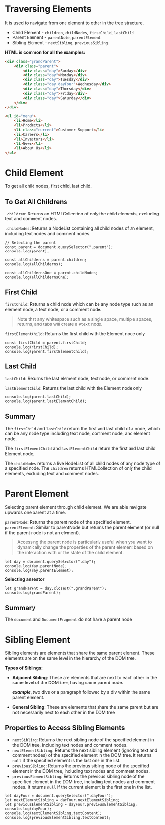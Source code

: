 # Traversing Elements

It is used to navigate from one element to other in the tree structure.

- Child Element - `children`, `childNodes`, `firstChild`, `lastChild`
- Parent Element - `parentNode`, `parentElement`
- Sibling Element - `nextSibling`, `previousSibling`

**HTML is common for all the examples:**

```HTML
<div class="grandParent">
    <div class="parent">
        <div class="day">Sunday</div>
        <div class="day">Monday</div>
        <div class="day">Tuesday</div>
        <div class="day dayFour">Wednesday</div>
        <div class="day">Thursday</div>
        <div class="day">Friday</div>
        <div class="day">Saturday</div>
    </div>
</div>

<ul id="menu">
    <li>Home</li>
    <li>Products</li>
    <li class="current">Customer Support</li>
    <li>Careers</li>
    <li>Investors</li>
    <li>News</li>
    <li>About Us</li>
</ul>
```

# Child Element

To get all child nodes, first child, last child.

## To Get All Childrens

`.children`: Returns an HTMLCollection of only the child elements, excluding text and comment nodes.

`.childNodes`: Returns a NodeList containing all child nodes of an element, including text nodes and comment nodes.

```JS
// Selecting the parent
const parent = document.querySelector(".parent");
console.log(parent);

const allChilderns = parent.children;
console.log(allChilderns);

const allChildernsOne = parent.childNodes;
console.log(allChildernsOne);
```

## First Child

`firstChild`: Returns a child node which can be any node type such as an element node, a text node, or a comment node.
>Note that any whitespace such as a single space, multiple spaces, returns, and tabs will create a `#text` node.

`firstElementChild`: Returns the first child with the Element node only


```JS
const firstChild = parent.firstChild;
console.log(firstChild);
console.log(parent.firstElementChild);
```

## Last Child

`lastChild`: Returns the last element node, text node, or comment node.

`lastElementChild`: Returns the last child with the Element node only

```JS
console.log(parent.lastChild);
console.log(parent.lastElementChild);
```

## Summary

The `firstChild` and `lastChild` return the first and last child of a node, which can be any node type including text node, comment node, and element node.

The `firstElementChild` and `lastElementChild` return the first and last child Element node.

The `childNodes` returns a live NodeList of all child nodes of any node type of a specified node. The `children` returns HTMLCollection of only the child elements, excluding text and comment nodes.

# Parent Element

Selecting parent element through child element. We are able navigate upwards one parent at a time.

`parentNode`: Returns the parent node of the specified element.
`parentElement`: Similar to parentNode but returns the parent element (or null if the parent node is not an element).

> Accessing the parent node is particularly useful when you want to dynamically change the properties of the parent element based on the interaction with or the state of the child element.

```JS
let day = document.querySelector(".day");
console.log(day.parentNode);
console.log(day.parentElement);
```

**Selecting ansestor**

```JS
let grandParent = day.closest(".grandParent");
console.log(grandParent);
```

## Summary

The `document` and `DocumentFragment` do not have a parent node

# Sibling Element

Sibling elements are elements that share the same parent element. These elements are on the same level in the hierarchy of the DOM tree.

**Types of Siblings:**
- **Adjacent Sibling**: These are elements that are next to each other in the same level of the DOM tree, having same parent node.

    **_example_**, two divs or a paragraph followed by a div within the same parent element.

- **General Sibling**: These are elements that share the same parent but are not necessarily next to each other in the DOM tree

## Properties to Access Sibling Elements

- `nextSibling`: Returns the next sibling node of the specified element in the DOM tree, including text nodes and comment nodes.
- `nextElementSibling`: Returns the next sibling element (ignoring text and comment nodes) of the specified element in the DOM tree. It returns `null` if the specified element is the last one in the list.
- `previousSibling`: Returns the previous sibling node of the specified element in the DOM tree, including text nodes and comment nodes.
- `previousElementSibling`: Returns the previous sibling node of the specified element in the DOM tree, including text nodes and comment nodes. It returns `null` if the current element is the first one in the list.

```JS
let dayFour = document.querySelector(".dayFour");
let nextElementSibling = dayFour.nextElementSibling;
let previousElementSibling = dayFour.previousElementSibling;
console.log(dayFour);
console.log(nextElementSibling.textContent);
console.log(previousElementSibling.textContent);
```
